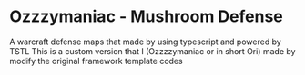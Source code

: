 # Ozzzymaniac - Mushroom Defense
 A warcraft defense maps that made by using typescript and powered by TSTL
 This is a custom version that I (Ozzzzymaniac or in short Ori) made by
 modify the original framework template codes